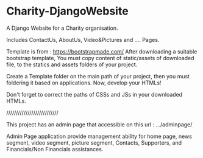 # Charity-DjangoWebsite
A Django Website for a Charity organisation.

Includes ContactUs, AboutUs, Video&Pictures and .... Pages.


Template is from : https://bootstrapmade.com/ 
After downloading a suitable bootstrap template, 
You must copy content of static/assets of downloaded file, 
to the statics and assets folders of your project.

Create a Template folder on the main path of your project,
then you must foldering it based on applications. Now, develop your HTMLs!

Don't forget to correct the paths of CSSs and JSs in your downloaded HTMLs.

///////////////////////////

This project has an admin page that accessible on this url : .../adminpage/

Admin Page application provide management ability for home page, 
news segment, video segment, picture segment, Contacts, Supporters, 
and Financials/Non Financials assistances.
